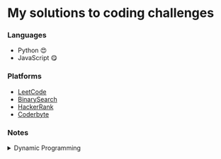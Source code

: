 # My solutions to coding challenges

### Languages

- Python 😍
- JavaScript 😋

### Platforms

- [LeetCode](https://leetcode.com/Atabekov/)
- [BinarySearch](https://binarysearch.com/@/augini)
- [HackerRank](https://www.hackerrank.com/farrukh_atabekov)
- [Coderbyte](https://www.youtube.com/c/CoderbyteDevelopers)

### Notes

<details>
<summary>Dynamic Programming</summary>
<ul>

<li>
<a href = "https://github.com/augini/_algorithms_ds/blob/master/Leetcode/dynamic_programming/dp_series.md">DP LeetCode Series</a>
</li>
<li>
<a href = "https://github.com/augini/_algorithms_ds/blob/master/Leetcode/dynamic_programming/patterns.md">Problem Solving Patterns</a>
</li>
<li>
<a href = "https://leetcode.com/discuss/general-discussion/458695/dynamic-programming-patterns">DP Patterns and Problems for those patterns</a>
</li>

</ul>
</details>
